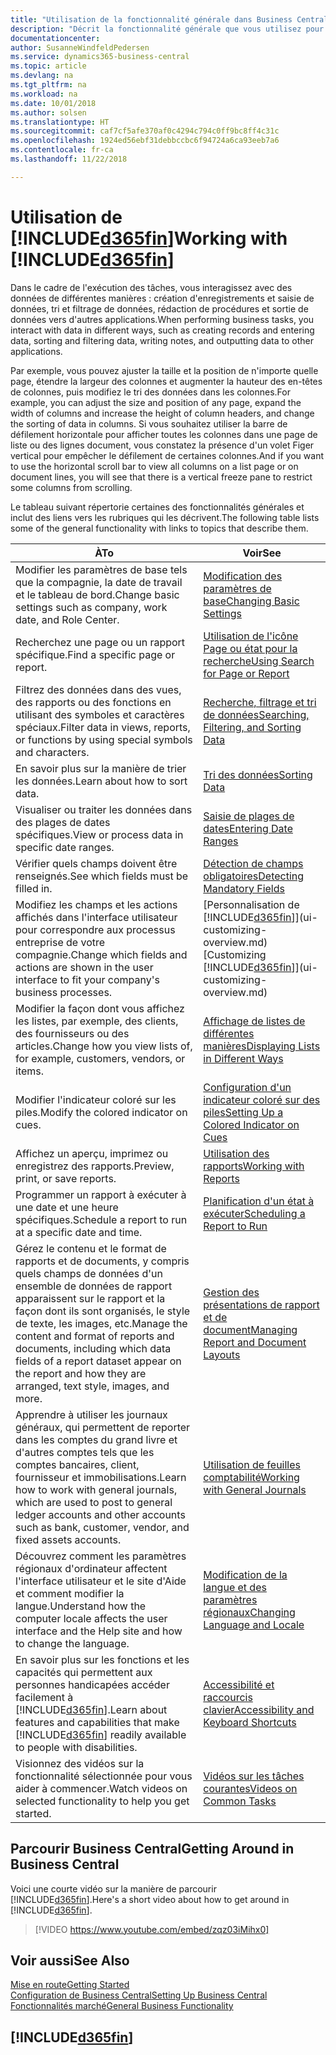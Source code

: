 ```yaml
---
title: "Utilisation de la fonctionnalité générale dans Business Central | Microsoft Docs"
description: "Décrit la fonctionnalité générale que vous utilisez pour interagir avec des données dans Business Central, par exemple entrer les valeurs, trier les données, et modifier les vues."
documentationcenter: 
author: SusanneWindfeldPedersen
ms.service: dynamics365-business-central
ms.topic: article
ms.devlang: na
ms.tgt_pltfrm: na
ms.workload: na
ms.date: 10/01/2018
ms.author: solsen
ms.translationtype: HT
ms.sourcegitcommit: caf7cf5afe370af0c4294c794c0ff9bc8ff4c31c
ms.openlocfilehash: 1924ed56ebf31debbccbc6f94724a6ca93eeb7a6
ms.contentlocale: fr-ca
ms.lasthandoff: 11/22/2018

---
```

# <a name="working-with-included365finincludesd365finmdmd"></a><span data-ttu-id="74159-103">Utilisation de [!INCLUDE[d365fin](includes/d365fin_md.md)]</span><span class="sxs-lookup"><span data-stu-id="74159-103">Working with [!INCLUDE[d365fin](includes/d365fin_md.md)]</span></span>
<span data-ttu-id="74159-104">Dans le cadre de l'exécution des tâches, vous interagissez avec des données de différentes manières : création d'enregistrements et saisie de données, tri et filtrage de données, rédaction de procédures et sortie de données vers d'autres applications.</span><span class="sxs-lookup"><span data-stu-id="74159-104">When performing business tasks, you interact with data in different ways, such as creating records and entering data, sorting and filtering data, writing notes, and outputting data to other applications.</span></span>

<span data-ttu-id="74159-105">Par exemple, vous pouvez ajuster la taille et la position de n'importe quelle page, étendre la largeur des colonnes et augmenter la hauteur des en-têtes de colonnes, puis modifiez le tri des données dans les colonnes.</span><span class="sxs-lookup"><span data-stu-id="74159-105">For example, you can adjust the size and position of any page, expand the width of columns and increase the height of column headers, and change the sorting of data in columns.</span></span> <span data-ttu-id="74159-106">Si vous souhaitez utiliser la barre de défilement horizontale pour afficher toutes les colonnes dans une page de liste ou des lignes document, vous constatez la présence d'un volet Figer vertical pour empêcher le défilement de certaines colonnes.</span><span class="sxs-lookup"><span data-stu-id="74159-106">And if you want to use the horizontal scroll bar to view all columns on a list page or on document lines, you will see that there is a vertical freeze pane to restrict some columns from scrolling.</span></span>

<span data-ttu-id="74159-107">Le tableau suivant répertorie certaines des fonctionnalités générales et inclut des liens vers les rubriques qui les décrivent.</span><span class="sxs-lookup"><span data-stu-id="74159-107">The following table lists some of the general functionality with links to topics that describe them.</span></span>

| <span data-ttu-id="74159-108">À</span><span class="sxs-lookup"><span data-stu-id="74159-108">To</span></span> | <span data-ttu-id="74159-109">Voir</span><span class="sxs-lookup"><span data-stu-id="74159-109">See</span></span> |
| --- | --- |
| <span data-ttu-id="74159-110">Modifier les paramètres de base tels que la compagnie, la date de travail et le tableau de bord.</span><span class="sxs-lookup"><span data-stu-id="74159-110">Change basic settings such as company, work date, and Role Center.</span></span> |[<span data-ttu-id="74159-111">Modification des paramètres de base</span><span class="sxs-lookup"><span data-stu-id="74159-111">Changing Basic Settings</span></span>](ui-change-basic-settings.md) |
| <span data-ttu-id="74159-112">Recherchez une page ou un rapport spécifique.</span><span class="sxs-lookup"><span data-stu-id="74159-112">Find a specific page or report.</span></span> |[<span data-ttu-id="74159-113">Utilisation de l'icône Page ou état pour la recherche</span><span class="sxs-lookup"><span data-stu-id="74159-113">Using Search for Page or Report</span></span>](ui-search.md) |
| <span data-ttu-id="74159-114">Filtrez des données dans des vues, des rapports ou des fonctions en utilisant des symboles et caractères spéciaux.</span><span class="sxs-lookup"><span data-stu-id="74159-114">Filter data in views, reports, or functions by using special symbols and characters.</span></span> |[<span data-ttu-id="74159-115">Recherche, filtrage et tri de données</span><span class="sxs-lookup"><span data-stu-id="74159-115">Searching, Filtering, and Sorting Data</span></span>](ui-enter-criteria-filters.md) |
| <span data-ttu-id="74159-116">En savoir plus sur la manière de trier les données.</span><span class="sxs-lookup"><span data-stu-id="74159-116">Learn about how to sort data.</span></span> |[<span data-ttu-id="74159-117">Tri des données</span><span class="sxs-lookup"><span data-stu-id="74159-117">Sorting Data</span></span>](ui-sorting.md) |
| <span data-ttu-id="74159-118">Visualiser ou traiter les données dans des plages de dates spécifiques.</span><span class="sxs-lookup"><span data-stu-id="74159-118">View or process data in specific date ranges.</span></span> |[<span data-ttu-id="74159-119">Saisie de plages de dates</span><span class="sxs-lookup"><span data-stu-id="74159-119">Entering Date Ranges</span></span>](ui-enter-date-ranges.md) |
| <span data-ttu-id="74159-120">Vérifier quels champs doivent être renseignés.</span><span class="sxs-lookup"><span data-stu-id="74159-120">See which fields must be filled in.</span></span> |[<span data-ttu-id="74159-121">Détection de champs obligatoires</span><span class="sxs-lookup"><span data-stu-id="74159-121">Detecting Mandatory Fields</span></span>](ui-mandatory-fields.md) |
| <span data-ttu-id="74159-122">Modifiez les champs et les actions affichés dans l'interface utilisateur pour correspondre aux processus entreprise de votre compagnie.</span><span class="sxs-lookup"><span data-stu-id="74159-122">Change which fields and actions are shown in the user interface to fit your company's business processes.</span></span> |<span data-ttu-id="74159-123">[Personnalisation de [!INCLUDE[d365fin](includes/d365fin_md.md)]](ui-customizing-overview.md)</span><span class="sxs-lookup"><span data-stu-id="74159-123">[Customizing [!INCLUDE[d365fin](includes/d365fin_md.md)]](ui-customizing-overview.md)</span></span> |
| <span data-ttu-id="74159-124">Modifier la façon dont vous affichez les listes, par exemple, des clients, des fournisseurs ou des articles.</span><span class="sxs-lookup"><span data-stu-id="74159-124">Change how you view lists of, for example, customers, vendors, or items.</span></span> |[<span data-ttu-id="74159-125">Affichage de listes de différentes manières</span><span class="sxs-lookup"><span data-stu-id="74159-125">Displaying Lists in Different Ways</span></span>](across-display-lists-different-views.md) |
| <span data-ttu-id="74159-126">Modifier l'indicateur coloré sur les piles.</span><span class="sxs-lookup"><span data-stu-id="74159-126">Modify the colored indicator on cues.</span></span> |[<span data-ttu-id="74159-127">Configuration d'un indicateur coloré sur des piles</span><span class="sxs-lookup"><span data-stu-id="74159-127">Setting Up a Colored Indicator on Cues</span></span>](ui-how-setup-colored-indicator-cues.md) |
|<span data-ttu-id="74159-128">Affichez un aperçu, imprimez ou enregistrez des rapports.</span><span class="sxs-lookup"><span data-stu-id="74159-128">Preview, print, or save reports.</span></span>|[<span data-ttu-id="74159-129">Utilisation des rapports</span><span class="sxs-lookup"><span data-stu-id="74159-129">Working with Reports</span></span>](ui-work-report.md)|
| <span data-ttu-id="74159-130">Programmer un rapport à exécuter à une date et une heure spécifiques.</span><span class="sxs-lookup"><span data-stu-id="74159-130">Schedule a report to run at a specific date and time.</span></span> |[<span data-ttu-id="74159-131">Planification d'un état à exécuter</span><span class="sxs-lookup"><span data-stu-id="74159-131">Scheduling a Report to Run</span></span>](ui-work-report.md#ScheduleReport) |
| <span data-ttu-id="74159-132">Gérez le contenu et le format de rapports et de documents, y compris quels champs de données d'un ensemble de données de rapport apparaissent sur le rapport et la façon dont ils sont organisés, le style de texte, les images, etc.</span><span class="sxs-lookup"><span data-stu-id="74159-132">Manage the content and format of reports and documents, including which data fields of a report dataset appear on the report and how they are arranged, text style, images, and more.</span></span>|[<span data-ttu-id="74159-133">Gestion des présentations de rapport et de document</span><span class="sxs-lookup"><span data-stu-id="74159-133">Managing Report and Document Layouts</span></span>](ui-manage-report-layouts.md) |
| <span data-ttu-id="74159-134">Apprendre à utiliser les journaux généraux, qui permettent de reporter dans les comptes du grand livre et d'autres comptes tels que les comptes bancaires, client, fournisseur et immobilisations.</span><span class="sxs-lookup"><span data-stu-id="74159-134">Learn how to work with general journals, which are used to post to general ledger accounts and other accounts such as bank, customer, vendor, and fixed assets accounts.</span></span> |[<span data-ttu-id="74159-135">Utilisation de feuilles comptabilité</span><span class="sxs-lookup"><span data-stu-id="74159-135">Working with General Journals</span></span>](ui-work-general-journals.md) |
|<span data-ttu-id="74159-136">Découvrez comment les paramètres régionaux d'ordinateur affectent l'interface utilisateur et le site d'Aide et comment modifier la langue.</span><span class="sxs-lookup"><span data-stu-id="74159-136">Understand how the computer locale affects the user interface and the Help site and how to change the language.</span></span>|[<span data-ttu-id="74159-137">Modification de la langue et des paramètres régionaux</span><span class="sxs-lookup"><span data-stu-id="74159-137">Changing Language and Locale</span></span>](about-locale-language.md)|
|<span data-ttu-id="74159-138">En savoir plus sur les fonctions et les capacités qui permettent aux personnes handicapées accéder facilement à [!INCLUDE[d365fin](includes/d365fin_md.md)].</span><span class="sxs-lookup"><span data-stu-id="74159-138">Learn about features and capabilities that make [!INCLUDE[d365fin](includes/d365fin_md.md)] readily available to people with disabilities.</span></span>|[<span data-ttu-id="74159-139">Accessibilité et raccourcis clavier</span><span class="sxs-lookup"><span data-stu-id="74159-139">Accessibility and Keyboard Shortcuts</span></span>](ui-accessibility.md)|
|<span data-ttu-id="74159-140">Visionnez des vidéos sur la fonctionnalité sélectionnée pour vous aider à commencer.</span><span class="sxs-lookup"><span data-stu-id="74159-140">Watch videos on selected functionality to help you get started.</span></span>|[<span data-ttu-id="74159-141">Vidéos sur les tâches courantes</span><span class="sxs-lookup"><span data-stu-id="74159-141">Videos on Common Tasks</span></span>](across-videos.md)|  

## <a name="getting-around-in-business-central"></a><span data-ttu-id="74159-142">Parcourir Business Central</span><span class="sxs-lookup"><span data-stu-id="74159-142">Getting Around in Business Central</span></span>
<span data-ttu-id="74159-143">Voici une courte vidéo sur la manière de parcourir [!INCLUDE[d365fin](includes/d365fin_md.md)].</span><span class="sxs-lookup"><span data-stu-id="74159-143">Here's a short video about how to get around in [!INCLUDE[d365fin](includes/d365fin_md.md)].</span></span>

> [!VIDEO https://www.youtube.com/embed/zqz03iMihx0]

## <a name="see-also"></a><span data-ttu-id="74159-144">Voir aussi</span><span class="sxs-lookup"><span data-stu-id="74159-144">See Also</span></span>
[<span data-ttu-id="74159-145">Mise en route</span><span class="sxs-lookup"><span data-stu-id="74159-145">Getting Started</span></span>](product-get-started.md)  
[<span data-ttu-id="74159-146">Configuration de Business Central</span><span class="sxs-lookup"><span data-stu-id="74159-146">Setting Up Business Central</span></span>](setup.md)  
[<span data-ttu-id="74159-147">Fonctionnalités marché</span><span class="sxs-lookup"><span data-stu-id="74159-147">General Business Functionality</span></span>](ui-across-business-areas.md)  

## [!INCLUDE[d365fin](includes/free_trial_md.md)]  

